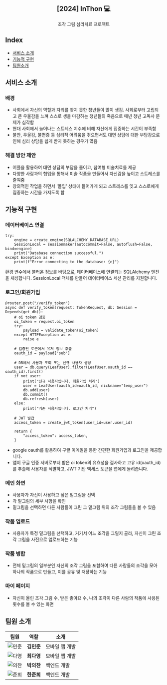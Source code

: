 <div align="center">
<h2>[2024] InThon 💻</h2>
조각 그림 심리치료 프로젝트
</div>

## Index
  - [서비스 소개](#서비스-소개) 
  - [기능적 구현](#기능적-구현)
  - [팀원소개](#팀원-소개)
<!--  Other options to write Readme
  - [Deployment](#deployment)
  - [Used or Referenced Projects](Used-or-Referenced-Projects)
-->
## 서비스 소개
<!--Wirte one paragraph of project description -->  
### 배경
- 사회에서 자신의 역할과 자리를 찾지 못한 청년들이 많이 생김. 사회로부터 고립되고 큰 우울감을 느껴 스스로 생을 마감하는 청년들의 죽음으로 매년 청년 고독사 문제가 심각함
- 현대 사회에서 늘어나는 스트레스 지수에 비해 자신에게 집중하는 시간이 부족함
- 불안, 우울감, 불면증 등 심리적 어려움을 겪으면서도 대면 상담에 대한 부담감으로 인해 심리 상담을 쉽게 받지 못하는 경우가 많음

### 해결 방안 제안
- 어플을 활용하여 대면 상담의 부담을 줄이고, 참여형 미술치료를 제공
- 다양한 사람과의 협업을 통해서 미술 작품을 만들어서 자신감을 높이고 스트레스를 줄여줌
- 창의적인 작업을 하면서 '몰입' 상태에 들어가게 되고 스트레스를 잊고 스스로에게 집중하는 시간을 가지도록 함

## 기능적 구현
### 데이터베이스 연결
```
try:
    engine = create_engine(SQLALCHEMY_DATABASE_URL)
    SessionLocal = sessionmaker(autocommit=False, autoflush=False, bind=engine)
    print("Database connection successful.")
except Exception as e:
    print(f"Error connecting to the database: {e}")
```
환경 변수에서 불러온 정보를 바탕으로, 데이터베이스에 연결되는 SQLAlchemy 엔진을 새성합니다. SessionLocal 객체를 만들어 데이터베이스 세션 관리를 지원합니다.

### 로그인/회원가입
```
@router.post("/verify_token")
async def verify_token(request: TokenRequest, db: Session = Depends(get_db)):
    # oi token 검증
    oi_token = request.oi_token
    try:
        payload = validate_token(oi_token)
    except HTTPException as e:
        raise e

    # 검증된 토큰에서 유저 정보 추출
    oauth_id = payload['sub']

    # DB에서 사용자 조회 또는 신규 사용자 생성
    user = db.query(LeafUser).filter(LeafUser.oauth_id == oauth_id).first()
    if not user:
        print("신규 사용자입니다. 회원가입 처리")
        user = LeafUser(oauth_id=oauth_id, nickname="temp_user")
        db.add(user)
        db.commit()
        db.refresh(user)
    else:
        print("기존 사용자입니다. 로그인 처리")

    # JWT 발급
    access_token = create_jwt_token(user_id=user.user_id)

    return {
        "access_token": access_token,
    }
```
- google oauth를 활용하여 구글 이메일을 통한 간편한 회원가입과 로그인을 제공합니다.
- 앱이 구글 인증 서버로부터 받은 oi token의 유효성을 검사하고 고유 id(oauth_id)를 추출해 사용자를 식별하고, JWT 기반 액세스 토큰을 앱에게 돌려줍니다.
### 메인 화면
- 사용자가 자신이 사용하고 싶은 밑그림을 선택
- 각 밑그림의 세부 사항을 확인
- 밑그림을 선택하면 다른 사람들이 그린 그 밑그림 위의 조각 그림들을 볼 수 있음
### 작품 업로드
- 사용자가 특정 밑그림을 선택하고, 거기서 어느 조각을 그릴지 골라, 자신이 그린 조각 그림을 사진으로 업로드하는 기능
### 작품 병합
- 전체 밑그림의 일부분인 자신의 조각 그림을 포함하여 다른 사람들의 조각을 모아 하나의 작품으로 만들고, 이를 공유 및 저장하는 기능
### 마이 페이지
- 자신이 올린 조각 그림 수, 받은 좋아요 수, 나의 조각이 다른 사람의 작품에 사용된 횟수를 볼 수 있는 화면

## 팀원 소개

| 팀원 | 역할 | 소개 |
|------|------|------|
| ![민준](https://example.com/photo2.png) | **김민준** | 모바일 앱 개발 |
| ![다영](https://example.com/photo1.png) | **최다영** | 모바일 앱 개발 |
| ![의찬](https://example.com/photo3.png) | **박의찬** | 백엔드 개발 |
| ![준희](https://example.com/photo3.png) | **한준희** | 백엔드 개발 |
